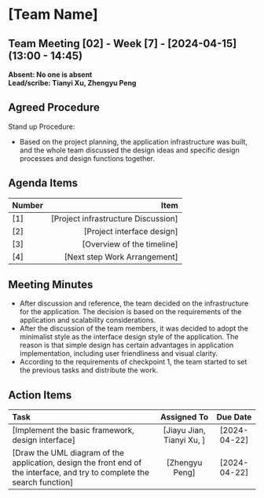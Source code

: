 # [Team Name]

## Team Meeting [02] - Week [7] - [2024-04-15] (13:00 - 14:45)
**Absent: No one is absent**
<br>
**Lead/scribe: Tianyi Xu, Zhengyu Peng**

## Agreed Procedure
Stand up Procedure: 
- Based on the project planning, the application infrastructure was built, and the whole team discussed the design ideas and specific design processes and design functions together.


## Agenda Items
| Number                |                                   Item |
|:----------------------|---------------------------------------:|
| [1]                   |    [Project infrastructure Discussion] |
| [2]                   |             [Project interface design] |
| [3]                   |              [Overview of the timeline] |
| [4]                   |           [Next step Work Arrangement] |

## Meeting Minutes
- After discussion and reference, the team decided on the infrastructure for the application. The decision is based on the requirements of the application and scalability considerations.
- After the discussion of the team members, it was decided to adopt the minimalist style as the interface design style of the application. The reason is that simple design has certain advantages in application implementation, including user friendliness and visual clarity.
- According to the requirements of checkpoint 1, the team started to set the previous tasks and distribute the work.


## Action Items
| Task                                                                              |   Assigned To   |   Due Date   |
|:----------------------------------------------------------------------------------|:---------------:|:------------:|
| [Implement the basic framework, design interface] | [Jiayu Jian, Tianyi Xu, ]        | [2024-04-22] |
| [Draw the UML diagram of the application, design the front end of the interface, and try to complete the search function]                                                          | [Zhengyu Peng] | [2024-04-22] |




